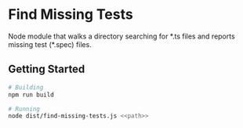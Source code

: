 # Find Missing Tests
<p>Node module that walks a directory searching for *.ts files and reports missing test (*.spec) files.</p>

Getting Started
---------------

```bash
# Building
npm run build

# Running
node dist/find-missing-tests.js <<path>>
```
